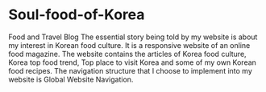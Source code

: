 ﻿# Soul-food-of-Korea
Food and Travel Blog
The essential story being told by my website is about my interest in Korean food culture. It is a responsive website of an online food magazine. The website contains the articles of Korea food culture, Korea top food trend, Top place to visit Korea and some of my own Korean food recipes. The navigation structure that I choose to implement into my website is Global Website Navigation.
